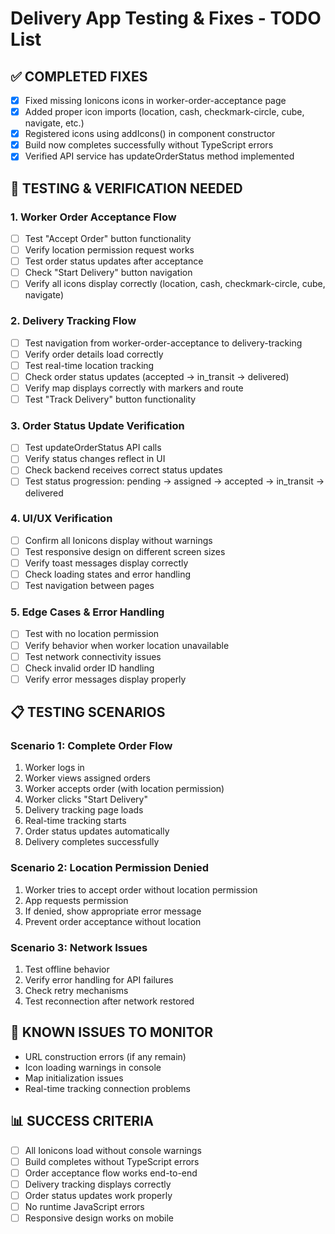 # Delivery App Testing & Fixes - TODO List

## ✅ COMPLETED FIXES
- [x] Fixed missing Ionicons icons in worker-order-acceptance page
- [x] Added proper icon imports (location, cash, checkmark-circle, cube, navigate, etc.)
- [x] Registered icons using addIcons() in component constructor
- [x] Build now completes successfully without TypeScript errors
- [x] Verified API service has updateOrderStatus method implemented

## 🔄 TESTING & VERIFICATION NEEDED

### 1. Worker Order Acceptance Flow
- [ ] Test "Accept Order" button functionality
- [ ] Verify location permission request works
- [ ] Test order status updates after acceptance
- [ ] Check "Start Delivery" button navigation
- [ ] Verify all icons display correctly (location, cash, checkmark-circle, cube, navigate)

### 2. Delivery Tracking Flow
- [ ] Test navigation from worker-order-acceptance to delivery-tracking
- [ ] Verify order details load correctly
- [ ] Test real-time location tracking
- [ ] Check order status updates (accepted → in_transit → delivered)
- [ ] Verify map displays correctly with markers and route
- [ ] Test "Track Delivery" button functionality

### 3. Order Status Update Verification
- [ ] Test updateOrderStatus API calls
- [ ] Verify status changes reflect in UI
- [ ] Check backend receives correct status updates
- [ ] Test status progression: pending → assigned → accepted → in_transit → delivered

### 4. UI/UX Verification
- [ ] Confirm all Ionicons display without warnings
- [ ] Test responsive design on different screen sizes
- [ ] Verify toast messages display correctly
- [ ] Check loading states and error handling
- [ ] Test navigation between pages

### 5. Edge Cases & Error Handling
- [ ] Test with no location permission
- [ ] Verify behavior when worker location unavailable
- [ ] Test network connectivity issues
- [ ] Check invalid order ID handling
- [ ] Verify error messages display properly

## 📋 TESTING SCENARIOS

### Scenario 1: Complete Order Flow
1. Worker logs in
2. Worker views assigned orders
3. Worker accepts order (with location permission)
4. Worker clicks "Start Delivery"
5. Delivery tracking page loads
6. Real-time tracking starts
7. Order status updates automatically
8. Delivery completes successfully

### Scenario 2: Location Permission Denied
1. Worker tries to accept order without location permission
2. App requests permission
3. If denied, show appropriate error message
4. Prevent order acceptance without location

### Scenario 3: Network Issues
1. Test offline behavior
2. Verify error handling for API failures
3. Check retry mechanisms
4. Test reconnection after network restored

## 🐛 KNOWN ISSUES TO MONITOR
- URL construction errors (if any remain)
- Icon loading warnings in console
- Map initialization issues
- Real-time tracking connection problems

## 📊 SUCCESS CRITERIA
- [ ] All Ionicons load without console warnings
- [ ] Build completes without TypeScript errors
- [ ] Order acceptance flow works end-to-end
- [ ] Delivery tracking displays correctly
- [ ] Order status updates work properly
- [ ] No runtime JavaScript errors
- [ ] Responsive design works on mobile
